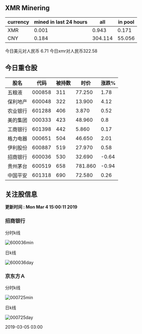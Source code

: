 ## XMR Minering

|currency|mined in last 24 hours|all|in pool|
|---|---|---|---|
|XMR|0.001|0.943|0.171|
|CNY|0.184|304.114|55.056|

今日美元对人民币 6.71	今日xmr对人民币322.58


## 今日重仓股 

|股名|代码|被持数|时价|涨跌%|
|---|---|---|---|---|
|五粮液|000858|311|77.250|1.78|
|保利地产|600048|322|13.900|4.12|
|农业银行|601288|406|3.870|0.52|
|美的集团|000333|423|48.960|0.8|
|工商银行|601398|442|5.860|0.17|
|格力电器|000651|504|46.650|2.01|
|伊利股份|600887|519|27.970|0.58|
|招商银行|600036|530|32.690|-0.64|
|贵州茅台|600519|658|781.860|-0.94|
|中国平安|601318|690|72.580|0.26|

## 关注股信息
**更新时间 : Mon Mar  4 15:00:11 2019**
### 招商银行 
分时k线

![600036min](http://image.sinajs.cn/newchart/min/n/sh600036.gif)

日k线

![600036day](http://image.sinajs.cn/newchart/daily/n/sh600036.gif)

### 京东方Ａ 
分时k线

![000725min](http://image.sinajs.cn/newchart/min/n/sz000725.gif)

日k线

![000725day](http://image.sinajs.cn/newchart/daily/n/sz000725.gif)

2019-03-05 03:00
